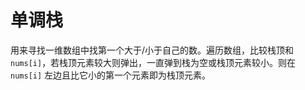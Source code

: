 # 单调栈

用来寻找一维数组中找第一个大于/小于自己的数。遍历数组，比较栈顶和 `nums[i]`，若栈顶元素较大则弹出，一直弹到栈为空或栈顶元素较小。则在 `nums[i]` 左边且比它小的第一个元素即为栈顶元素。